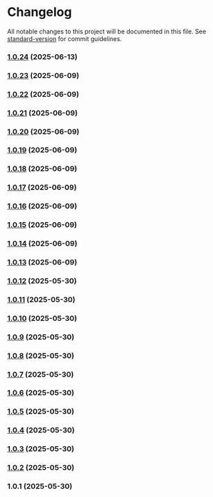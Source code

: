 # Changelog

All notable changes to this project will be documented in this file. See [standard-version](https://github.com/conventional-changelog/standard-version) for commit guidelines.

### [1.0.24](https://github.com/w3llcod3/shared-types/compare/v1.0.23...v1.0.24) (2025-06-13)

### [1.0.23](https://github.com/w3llcod3/shared-types/compare/v1.0.22...v1.0.23) (2025-06-09)

### [1.0.22](https://github.com/w3llcod3/shared-types/compare/v1.0.21...v1.0.22) (2025-06-09)

### [1.0.21](https://github.com/w3llcod3/shared-types/compare/v1.0.19...v1.0.21) (2025-06-09)

### [1.0.20](https://github.com/w3llcod3/shared-types/compare/v1.0.19...v1.0.20) (2025-06-09)

### [1.0.19](https://github.com/w3llcod3/shared-types/compare/v1.0.18...v1.0.19) (2025-06-09)

### [1.0.18](https://github.com/w3llcod3/shared-types/compare/v1.0.17...v1.0.18) (2025-06-09)

### [1.0.17](https://github.com/w3llcod3/shared-types/compare/v1.0.16...v1.0.17) (2025-06-09)

### [1.0.16](https://github.com/w3llcod3/shared-types/compare/v1.0.15...v1.0.16) (2025-06-09)

### [1.0.15](https://github.com/w3llcod3/shared-types/compare/v1.0.14...v1.0.15) (2025-06-09)

### [1.0.14](https://github.com/w3llcod3/shared-types/compare/v1.0.13...v1.0.14) (2025-06-09)

### [1.0.13](https://github.com/w3llcod3/shared-types/compare/v1.0.12...v1.0.13) (2025-06-09)

### [1.0.12](https://github.com/w3llcod3/shared-types/compare/v1.0.11...v1.0.12) (2025-05-30)

### [1.0.11](https://github.com/w3llcod3/shared-types/compare/v1.0.20...v1.0.11) (2025-05-30)

### [1.0.10](https://github.com/w3llcod3/shared-types/compare/v1.0.9...v1.0.10) (2025-05-30)

### [1.0.9](https://github.com/w3llcod3/shared-types/compare/v1.0.8...v1.0.9) (2025-05-30)

### [1.0.8](https://github.com/w3llcod3/shared-types/compare/v1.0.7...v1.0.8) (2025-05-30)

### [1.0.7](https://github.com/w3llcod3/shared-types/compare/v1.0.6...v1.0.7) (2025-05-30)

### [1.0.6](https://github.com/w3llcod3/shared-types/compare/v1.0.5...v1.0.6) (2025-05-30)

### [1.0.5](https://github.com/w3llcod3/shared-types/compare/v1.0.4...v1.0.5) (2025-05-30)

### [1.0.4](https://github.com/w3llcod3/shared-types/compare/v1.0.3...v1.0.4) (2025-05-30)

### [1.0.3](https://github.com/w3llcod3/shared-types/compare/v1.0.2...v1.0.3) (2025-05-30)

### [1.0.2](https://github.com/w3llcod3/shared-types/compare/v1.0.1...v1.0.2) (2025-05-30)

### 1.0.1 (2025-05-30)
